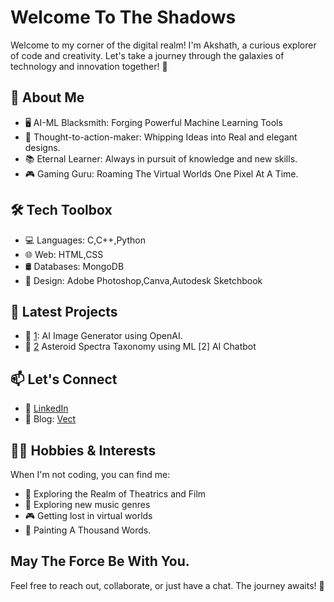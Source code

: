 # Welcome To The Shadows 

Welcome to my corner of the digital realm! I'm Akshath, a curious explorer of code and creativity. Let's take a journey through the galaxies of technology and innovation together! 🚀

## 🌟 About Me

- 🖥️ AI-ML Blacksmith: Forging Powerful Machine Learning Tools
- 🎨 Thought-to-action-maker: Whipping Ideas into Real and elegant designs.
- 📚 Eternal Learner: Always in pursuit of knowledge and new skills.
- 🎮 Gaming Guru: Roaming The Virtual Worlds One Pixel At A Time.

## 🛠️ Tech Toolbox

- 💻 Languages: C,C++,Python
- 🌐 Web: HTML,CSS
- 🛢️ Databases: MongoDB
- 🎨 Design: Adobe Photoshop,Canva,Autodesk Sketchbook

## 🌌 Latest Projects

- 🚀 [1](https://github.com/akvk1712/Image-Generator.git): AI Image Generator using OpenAI.
- 🤖 [2](https://github.com/akvk1712/astrd-spctra) Asteroid Spectra Taxonomy using ML
[2] AI Chatbot

## 📫 Let's Connect
- 💼 [LinkedIn](https://www.linkedin.com/in/akshath-vijay-kumar-313415232)
- 📝 Blog: [Vect](https://vect.hashnode.dev/)


## 🚴‍♀️ Hobbies & Interests

When I'm not coding, you can find me:

- 🎥 Exploring the Realm of Theatrics and Film
- 🎵 Exploring new music genres
- 🎮 Getting lost in virtual worlds
- 🎨 Painting A Thousand Words.

##  May The Force Be With You.

 Feel free to reach out, collaborate, or just have a chat. The journey awaits! 🌟
